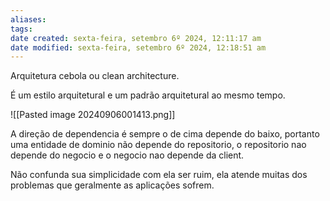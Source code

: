 ```yaml
---
aliases: 
tags: 
date created: sexta-feira, setembro 6º 2024, 12:11:17 am
date modified: sexta-feira, setembro 6º 2024, 12:18:51 am
---
```

Arquitetura cebola ou clean architecture.

É um estilo arquitetural e um padrão arquitetural ao mesmo tempo.

![[Pasted image 20240906001413.png]]

A direção de dependencia é sempre o de cima depende do baixo, portanto uma entidade de dominio não depende do repositorio, o repositorio nao depende do negocio e o negocio nao depende da client.

Não confunda sua simplicidade com ela ser ruim, ela atende muitas dos problemas que geralmente as aplicações sofrem.